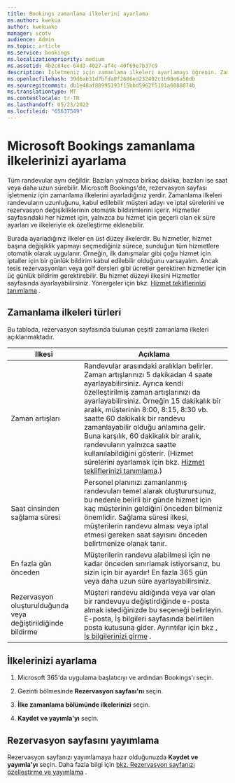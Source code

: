```yaml
---
title: Bookings zamanlama ilkelerini ayarlama
ms.author: kwekua
author: kwekuako
manager: scotv
audience: Admin
ms.topic: article
ms.service: bookings
ms.localizationpriority: medium
ms.assetid: 4b2c84ec-64d3-4027-af4c-40f69e7b37c9
description: İşletmeniz için zamanlama ilkeleri ayarlamayı öğrenin. Zamanlama ilkeleri randevuların uzunluğunun yanı sıra kabul edilebilir müşteri adayı ve iptal sürelerini içerir.
ms.openlocfilehash: 39d6ab31d7bfda8f2686ed232402c1b98e6a56db
ms.sourcegitcommit: db1e48af88995193f15bbd5962f5101a6088074b
ms.translationtype: MT
ms.contentlocale: tr-TR
ms.lasthandoff: 05/23/2022
ms.locfileid: "65637549"
---
```

# <a name="set-your-microsoft-bookings-scheduling-policies"></a>Microsoft Bookings zamanlama ilkelerinizi ayarlama

Tüm randevular aynı değildir. Bazıları yalnızca birkaç dakika, bazıları ise saat veya daha uzun sürebilir. Microsoft Bookings'de, rezervasyon sayfası işletmeniz için zamanlama ilkelerini ayarladığınız yerdir. Zamanlama ilkeleri randevuların uzunluğunu, kabul edilebilir müşteri adayı ve iptal sürelerini ve rezervasyon değişikliklerinin otomatik bildirimlerini içerir. Hizmetler sayfasındaki her hizmet için, yalnızca bu hizmet için geçerli olan ek süre ayarları ve ilkeleriyle ek özelleştirme eklenebilir.

Burada ayarladığınız ilkeler en üst düzey ilkelerdir. Bu hizmetler, hizmet başına değişiklik yapmayı seçmediğiniz sürece, sunduğun tüm hizmetlere otomatik olarak uygulanır. Örneğin, ilk danışmalar gibi çoğu hizmet için iptaller için bir günlük bildirim kabul edilebilir olduğunu varsayalım. Ancak tesis rezervasyonları veya golf dersleri gibi ücretler gerektiren hizmetler için üç günlük bildirim gerektirebilir. Bu hizmet düzeyi ilkesini Hizmetler sayfasında ayarlayabilirsiniz. Yönergeler için bkz. [Hizmet tekliflerinizi tanımlama](define-service-offerings.md) .

## <a name="types-of-scheduling-policies"></a>Zamanlama ilkeleri türleri

Bu tabloda, rezervasyon sayfasında bulunan çeşitli zamanlama ilkeleri açıklanmaktadır.

| Ilkesi | Açıklama |
|---|---|
| Zaman artışları | Randevular arasındaki aralıkları belirler. Zaman artışlarınızı 5 dakikadan 4 saate ayarlayabilirsiniz. Ayrıca kendi özelleştirilmiş zaman artışlarınızı da ayarlayabilirsiniz. Örneğin 15 dakikalık bir aralık, müşterinin 8:00, 8:15, 8:30 vb. saatte 60 dakikalık bir randevu zamanlayabilir olduğu anlamına gelir. Buna karşılık, 60 dakikalık bir aralık, randevuların yalnızca saatte kullanılabildiğini gösterir. (Hizmet sürelerini ayarlamak için bkz. [Hizmet tekliflerinizi tanımlama](define-service-offerings.md).) |
| Saat cinsinden sağlama süresi | Personel planınızı zamanlanmış randevuları temel alarak oluşturursunuz, bu nedenle belirli bir günde hizmet için kaç müşterinin geldiğini önceden bilmeniz önemlidir. Sağlama süresi ilkesi, müşterilerin randevu alması veya iptal etmesi gereken saat sayısını önceden belirtmenize olanak tanır. |
| En fazla gün önceden | Müşterilerin randevu alabilmesi için ne kadar önceden sınırlamak istiyorsanız, bu sizin için bir ayardır! En fazla 365 gün veya daha uzun süre ayarlayabilirsiniz. |
| Rezervasyon oluşturulduğunda veya değiştirildiğinde bildirme | Müşteri randevu aldığında veya var olan bir randevuyu değiştirdiğinde e-posta almak istediğinizde bu seçeneği belirleyin. E-posta, İş bilgileri sayfasında belirtilen posta kutusuna gider. Ayrıntılar için bkz [. İş bilgilerinizi girme](enter-business-information.md) . |

## <a name="set-your-policies"></a>İlkelerinizi ayarlama

1. Microsoft 365'da uygulama başlatıcıyı ve ardından Bookings'ı seçin.

1. Gezinti bölmesinde **Rezervasyon sayfası'nı** seçin.

1. **İlke zamanlama bölümünde ilkelerinizi** seçin.

1. **Kaydet ve yayımla'yı** seçin.

## <a name="publish-the-booking-page"></a>Rezervasyon sayfasını yayımlama

Rezervasyon sayfanızı yayımlamaya hazır olduğunuzda **Kaydet ve yayımla'yı** seçin. Daha fazla bilgi için [bkz. Rezervasyon sayfanızı özelleştirme ve yayımlama](customize-booking-page.md) .
